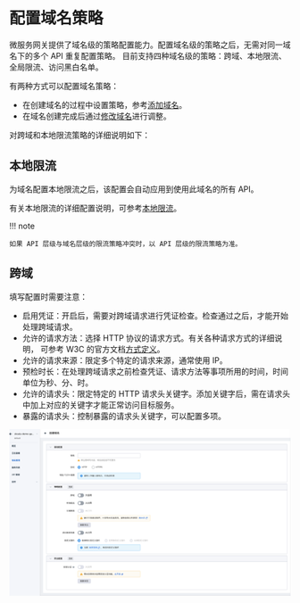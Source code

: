 # 配置域名策略

微服务网关提供了域名级的策略配置能力。配置域名级的策略之后，无需对同一域名下的多个 API 重复配置策略。
目前支持四种域名级的策略：跨域、本地限流、全局限流、访问黑白名单。

有两种方式可以配置域名策略：

- 在创建域名的过程中设置策略，参考[添加域名](index.md)。
- 在域名创建完成后通过[修改域名](update-domain.md)进行调整。

对跨域和本地限流策略的详细说明如下：

## 本地限流

为域名配置本地限流之后，该配置会自动应用到使用此域名的所有 API。

有关本地限流的详细配置说明，可参考[本地限流](../api/api-policy.md#_6)。

!!! note

    如果 API 层级与域名层级的限流策略冲突时，以 API 层级的限流策略为准。

## 跨域

<!--待补充：解释一下什么是跨域，跨域的功能作用，效果等-->

填写配置时需要注意：

- 启用凭证：开启后，需要对跨域请求进行凭证检查。检查通过之后，才能开始处理跨域请求。
- 允许的请求方法：选择 HTTP 协议的请求方式。有关各种请求方式的详细说明，
  可参考 W3C 的官方文档[方式定义](https://www.rfc-editor.org/rfc/rfc9110.html#name-method-definitions)。
- 允许的请求来源：限定多个特定的请求来源，通常使用 IP。
- 预检时长：在处理跨域请求之前检查凭证、请求方法等事项所用的时间，时间单位为秒、分、时。
- 允许的请求头：限定特定的 HTTP 请求头关键字。添加关键字后，需在请求头中加上对应的关键字才能正常访问目标服务。
- 暴露的请求头：控制暴露的请求头关键字，可以配置多项。

![跨域](../images/yumingcelue.png)
